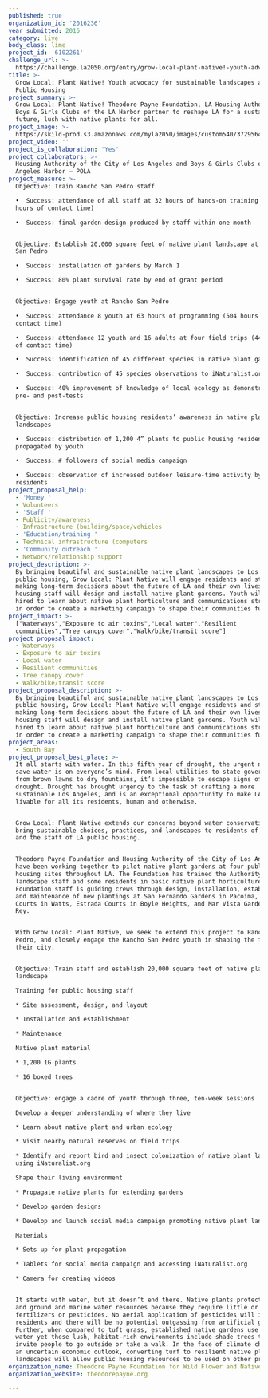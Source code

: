 ```yaml
---
published: true
organization_id: '2016236'
year_submitted: 2016
category: live
body_class: lime
project_id: '6102261'
challenge_url: >-
  https://challenge.la2050.org/entry/grow-local-plant-native!-youth-advocacy-for-sustainable-landscapes-at-la-public-housing
title: >-
  Grow Local: Plant Native! Youth advocacy for sustainable landscapes at LA
  Public Housing 
project_summary: >-
  Grow Local: Plant Native! Theodore Payne Foundation, LA Housing Authority and
  Boys & Girls Clubs of the LA Harbor partner to reshape LA for a sustainable
  future, lush with native plants for all.
project_image: >-
  https://skild-prod.s3.amazonaws.com/myla2050/images/custom540/3729564165741-team89.jpg
project_video: ''
project_is_collaboration: 'Yes'
project_collaborators: >-
  Housing Authority of the City of Los Angeles and Boys & Girls Clubs of the Los
  Angeles Harbor – POLA
project_measure: >-
  Objective: Train Rancho San Pedro staff 

  •  Success: attendance of all staff at 32 hours of hands-on training (192
  hours of contact time)

  •  Success: final garden design produced by staff within one month


  Objective: Establish 20,000 square feet of native plant landscape at Rancho
  San Pedro

  •  Success: installation of gardens by March 1

  •  Success: 80% plant survival rate by end of grant period


  Objective: Engage youth at Rancho San Pedro 

  •  Success: attendance 8 youth at 63 hours of programming (504 hours of
  contact time)

  •  Success: attendance 12 youth and 16 adults at four field trips (448 hours
  of contact time)

  •  Success: identification of 45 different species in native plant gardens

  •  Success: contribution of 45 species observations to iNaturalist.org 

  •  Success: 40% improvement of knowledge of local ecology as demonstrated on
  pre- and post-tests


  Objective: Increase public housing residents’ awareness in native plant
  landscapes

  •  Success: distribution of 1,200 4” plants to public housing residents,
  propagated by youth

  •  Success: # followers of social media campaign 

  •  Success: observation of increased outdoor leisure-time activity by
  residents
project_proposal_help:
  - 'Money '
  - Volunteers
  - 'Staff '
  - Publicity/awareness
  - Infrastructure (building/space/vehicles
  - 'Education/training '
  - Technical infrastructure (computers
  - 'Community outreach '
  - Network/relationship support
project_description: >-
  By bringing beautiful and sustainable native plant landscapes to Los Angeles
  public housing, Grow Local: Plant Native will engage residents and staff in
  making long-term decisions about the future of LA and their own lives. Public
  housing staff will design and install native plant gardens. Youth will be
  hired to learn about native plant horticulture and communications strategies
  in order to create a marketing campaign to shape their communities future.
project_impact: >-
  ["Waterways","Exposure to air toxins","Local water","Resilient
  communities","Tree canopy cover","Walk/bike/transit score"]
project_proposal_impact:
  - Waterways
  - Exposure to air toxins
  - Local water
  - Resilient communities
  - Tree canopy cover
  - Walk/bike/transit score
project_proposal_description: >-
  By bringing beautiful and sustainable native plant landscapes to Los Angeles
  public housing, Grow Local: Plant Native will engage residents and staff in
  making long-term decisions about the future of LA and their own lives. Public
  housing staff will design and install native plant gardens. Youth will be
  hired to learn about native plant horticulture and communications strategies
  in order to create a marketing campaign to shape their communities future.
project_areas:
  - South Bay
project_proposal_best_place: >-
  It all starts with water. In this fifth year of drought, the urgent need to
  save water is on everyone’s mind. From local utilities to state government,
  from brown lawns to dry fountains, it’s impossible to escape signs of the
  drought. Drought has brought urgency to the task of crafting a more
  sustainable Los Angeles, and is an exceptional opportunity to make LA more
  livable for all its residents, human and otherwise. 


  Grow Local: Plant Native extends our concerns beyond water conservation, to
  bring sustainable choices, practices, and landscapes to residents of all ages
  and the staff of LA public housing. 


  Theodore Payne Foundation and Housing Authority of the City of Los Angeles
  have been working together to pilot native plant gardens at four public
  housing sites throughout LA. The Foundation has trained the Authority’s
  landscape staff and some residents in basic native plant horticulture.
  Foundation staff is guiding crews through design, installation, establishment,
  and maintenance of new plantings at San Fernando Gardens in Pacoima, Imperial
  Courts in Watts, Estrada Courts in Boyle Heights, and Mar Vista Gardens in Del
  Rey.


  With Grow Local: Plant Native, we seek to extend this project to Rancho San
  Pedro, and closely engage the Rancho San Pedro youth in shaping the future of
  their city.


  Objective: Train staff and establish 20,000 square feet of native plant
  landscape 

  Training for public housing staff 

  * Site assessment, design, and layout

  * Installation and establishment

  * Maintenance 

  Native plant material

  * 1,200 1G plants

  * 16 boxed trees


  Objective: engage a cadre of youth through three, ten-week sessions

  Develop a deeper understanding of where they live

  * Learn about native plant and urban ecology

  * Visit nearby natural reserves on field trips

  * Identify and report bird and insect colonization of native plant landscapes
  using iNaturalist.org

  Shape their living environment

  * Propagate native plants for extending gardens

  * Develop garden designs

  * Develop and launch social media campaign promoting native plant landscapes

  Materials 

  * Sets up for plant propagation 

  * Tablets for social media campaign and accessing iNaturalist.org

  * Camera for creating videos


  It starts with water, but it doesn’t end there. Native plants protect the air,
  and ground and marine water resources because they require little or no
  fertilizers or pesticides. No aerial application of pesticides will impact
  residents and there will be no potential outgassing from artificial grass.
  Further, when compared to tuft grass, established native gardens use 80% less
  water yet these lush, habitat-rich environments include shade trees that
  invite people to go outside or take a walk. In the face of climate change and
  an uncertain economic outlook, converting turf to resilient native plant
  landscapes will allow public housing resources to be used on other priorities.
organization_name: Theodore Payne Foundation for Wild Flower and Native Plants
organization_website: theodorepayne.org

---
```

